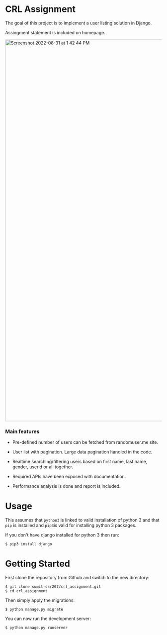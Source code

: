 # CRL Assignment

The goal of this project is to implement a user listing solution in Django. 

Assingment statement is included on homepage.


<img width="1227" alt="Screenshot 2022-08-31 at 1 42 44 PM" src="https://user-images.githubusercontent.com/112490857/187628761-1a88146f-b156-4a2b-83a9-7ff2b1647c85.png">


### Main features

* Pre-defined number of users can be fetched from randomuser.me site.

* User list with pagination. Large data pagination handled in the code. 

* Realtime searching/filtering users based on first name, last name, gender, userid or all together. 

* Required APIs have been exposed with documentation.

* Performance analysis is done and report is included. 


# Usage

This assumes that `python3` is linked to valid installation of python 3 and that `pip` is installed and `pip3`is valid
for installing python 3 packages.


If you don't have django installed for python 3 then run:

    $ pip3 install django
    


# Getting Started

First clone the repository from Github and switch to the new directory:

    $ git clone sumit-ssr207/crl_assignment.git
    $ cd crl_assignment
    

Then simply apply the migrations:

    $ python manage.py migrate
    

You can now run the development server:

    $ python manage.py runserver
